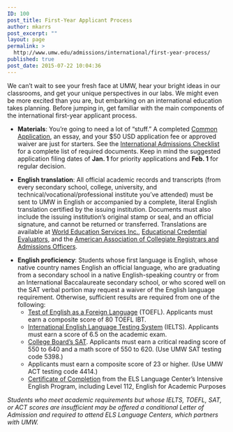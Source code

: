 ```yaml
---
ID: 100
post_title: First-Year Applicant Process
author: mkarrs
post_excerpt: ""
layout: page
permalink: >
  http://www.umw.edu/admissions/international/first-year-process/
published: true
post_date: 2015-07-22 10:04:36
---
```

We can’t wait to see your fresh face at UMW, hear your bright ideas in our classrooms, and get your unique perspectives in our labs. We might even be more excited than you are, but embarking on an international education takes planning. Before jumping in, get familiar with the main components of the international first-year applicant process.
<ul>
 	<li><strong>Materials</strong>: You’re going to need a lot of “stuff.” A completed <a href="https://www.commonapp.org/">Common Application</a>, an essay, and your $50 USD application fee or approved waiver are just for starters. See the <a href="http://www.umw.edu/admissions/international/checklist/">International Admissions Checklist</a> for a complete list of required documents. Keep in mind the suggested application filing dates of <strong>Jan.</strong><strong> 1</strong> for priority applications and <strong>Feb. 1</strong> for regular decision.</li>
</ul>
<ul>
 	<li><strong>English translation</strong>: All official academic records and transcripts (from every secondary school, college, university, and technical/vocational/professional institute you’ve attended) must be sent to UMW in English or accompanied by a complete, literal English translation certified by the issuing institution. Documents must also include the issuing institution’s original stamp or seal, and an official signature, and cannot be returned or transferred. Translations are available at <a href="http://www.wes.org/">World Education Services Inc.</a>, <a href="https://www.ece.org/">Educational Credential Evaluators</a>, and the <a href="http://www.aacrao.org/">American Association of Collegiate Registrars and Admissions Officers</a>.</li>
</ul>
<ul>
 	<li><strong>English proficiency</strong>: Students whose first language is English, whose native country names English an official language, who are graduating from a secondary school in a native English-speaking country or from an International Baccalaureate secondary school, or who scored well on the SAT verbal portion may request a waiver of the English language requirement. Otherwise, sufficient results are required from one of the following:
<ul>
 	<li><a href="https://www.ets.org/toefl">Test of English as a Foreign Language</a> (TOEFL). Applicants must earn a composite score of 80 TOEFL IBT.</li>
 	<li><a href="http://www.ielts.org/">International English Language Testing System</a> (IELTS). Applicants must earn a score of 6.5 on the academic exam.</li>
 	<li><a href="https://sat.collegeboard.org/home">College Board’s SAT</a>. Applicants must earn a critical reading score of 550 to 640 and a math score of 550 to 620. (Use UMW SAT testing code 5398.)</li>
 	<li>Applicants must earn a composite score of 23 or higher. (Use UMW ACT testing code 4414.)</li>
 	<li><a href="http://www.els.edu/en/EnglishPrograms/Program?prgm=EAP-GeneralEnglish-academic-english">Certificate of Completion</a> from the ELS Language Center’s Intensive English Program, including Level 112, English for Academic Purposes</li>
</ul>
</li>
</ul>
<em>Students who meet academic requirements but whose IELTS, TOEFL, SAT, or ACT scores are insufficient may be offered a conditional Letter of Admission and required to attend ELS Language Centers, which partners with UMW.</em>